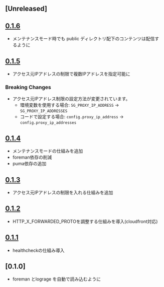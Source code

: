 ## [Unreleased]

## [0.1.6](https://github.com/SonicGarden/sg_fargate_rails/compare/v0.1.5...v0.1.6)

- メンテナンスモード時でも public ディレクトリ配下のコンテンツは配信するように

## [0.1.5](https://github.com/SonicGarden/sg_fargate_rails/compare/v0.1.4...v0.1.5)

- アクセス元IPアドレスの制限で複数IPアドレスを指定可能に

### Breaking Changes

- アクセス元IPアドレス制限の設定方法が変更されています。
    - 環境変数を使用する場合: `SG_PROXY_IP_ADDRESS` → `SG_PROXY_IP_ADDRESSES`
    - コードで設定する場合: `config.proxy_ip_address` → `config.proxy_ip_addresses`

## [0.1.4](https://github.com/SonicGarden/sg_fargate_rails/compare/v0.1.3...v0.1.4)

- メンテナンスモードの仕組みを追加
- foreman依存の削減
- puma依存の追加

## [0.1.3](https://github.com/SonicGarden/sg_fargate_rails/compare/v0.1.2...v0.1.3)

- アクセス元IPアドレスの制限を入れる仕組みを追加

## [0.1.2](https://github.com/SonicGarden/sg_fargate_rails/compare/v0.1.1...v0.1.2)

- HTTP_X_FORWARDED_PROTOを調整する仕組みを導入(cloudfront対応)

## [0.1.1](https://github.com/SonicGarden/sg_fargate_rails/compare/v0.1.0...v0.1.1)

- healthcheckの仕組み導入

## [0.1.0]

- foreman とlograge を自動で読み込むように
